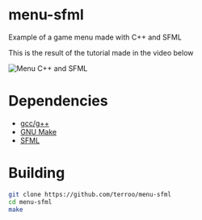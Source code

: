 # menu-sfml
Example of a game menu made with C++ and SFML

This is the result of the tutorial made in the video below

![[Menu C++ and SFML](./menu-sfml.png)](https://youtu.be/h8-Q4eu3Qt4)

# Dependencies
+ [gcc/g++](https://gcc.gnu.org/)
+ [GNU Make](https://www.gnu.org/software/make/)
+ [SFML](https://www.sfml-dev.org/)

# Building

```sh
git clone https://github.com/terroo/menu-sfml
cd menu-sfml
make
```



